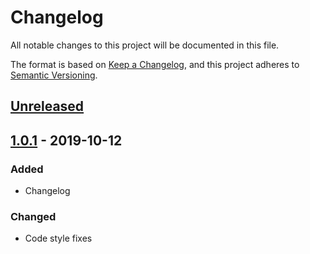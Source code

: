 # Changelog
All notable changes to this project will be documented in this file.

The format is based on [Keep a Changelog](https://keepachangelog.com/en/1.0.0/),
and this project adheres to [Semantic Versioning](https://semver.org/spec/v2.0.0.html).

## [Unreleased]

## [1.0.1] - 2019-10-12

### Added
- Changelog

### Changed
- Code style fixes

[Unreleased]: https://github.com/ChrisBit/FM1HAC061-MA3/compare/v1.0.1...HEAD
[1.0.1]: https://github.com/ChrisBit/FM1HAC061-MA3/compare/v1.0.0...v1.0.1
[1.0.0]: https://github.com/ChrisBit/FM1HAC061-MA3/releases/tag/v1.0.0